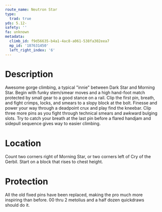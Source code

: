 ```yaml
---
route_name: Neutron Star
type:
  trad: true
yds: 5.12-
safety: ''
fa: unknown
metadata:
  climb_id: f9d56635-b4a1-4ac8-a061-538fa302eea7
  mp_id: '107631450'
  left_right_index: '6'
---
```

# Description
Awesome gorge climbing, a typical "innie" between Dark Star and Morning Star. Begin with funky stem/smear moves and a high hand-foot match protected by small gear to a good stance on a rail. Clip the first pin, breath, and fight crimps, locks, and smears to a slopy block at the bolt. Finesse and power your way through a deadpoint crux and play find the kneebar. Clip three more pins as you fight through technical smears and awkward bulging slots. Try to catch your breath at the last pin before a flared handjam and sidepull sequence gives way to easier climbing.

# Location
Count two corners right of Morning Star, or two corners left of Cry of the Gerbil. Start on a block that rises to chest height.

# Protection
All the old fixed pins have been replaced, making the pro much more inspiring than before. 00 thru 2 metolius and a half dozen quickdraws should do it.
